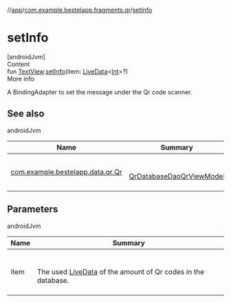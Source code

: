//[app](../index.md)/[com.example.bestelapp.fragments.qr](index.md)/[setInfo](set-info.md)



# setInfo  
[androidJvm]  
Content  
fun [TextView](https://developer.android.com/reference/kotlin/android/widget/TextView.html).[setInfo](set-info.md)(item: [LiveData](https://developer.android.com/reference/kotlin/androidx/lifecycle/LiveData.html)<[Int](https://kotlinlang.org/api/latest/jvm/stdlib/kotlin/-int/index.html)>?)  
More info  


A BindingAdapter to set the message under the Qr code scanner.



## See also  
  
androidJvm  
  
|  Name|  Summary| 
|---|---|
| <a name="com.example.bestelapp.fragments.qr//setInfo/android.widget.TextView#androidx.lifecycle.LiveData[kotlin.Int]?/PointingToDeclaration/"></a>[com.example.bestelapp.data.qr.Qr](../com.example.bestelapp.data.qr/-qr/index.md)| <a name="com.example.bestelapp.fragments.qr//setInfo/android.widget.TextView#androidx.lifecycle.LiveData[kotlin.Int]?/PointingToDeclaration/"></a><br><br>[QrDatabaseDao](-qr-fragment/index.md)[QrViewModel](-qr-view-model/index.md)<br><br>
  


## Parameters  
  
androidJvm  
  
|  Name|  Summary| 
|---|---|
| <a name="com.example.bestelapp.fragments.qr//setInfo/android.widget.TextView#androidx.lifecycle.LiveData[kotlin.Int]?/PointingToDeclaration/"></a>item| <a name="com.example.bestelapp.fragments.qr//setInfo/android.widget.TextView#androidx.lifecycle.LiveData[kotlin.Int]?/PointingToDeclaration/"></a><br><br>The used [LiveData](https://developer.android.com/reference/kotlin/androidx/lifecycle/LiveData.html) of the amount of Qr codes in the database.<br><br>
  
  



